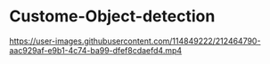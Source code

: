 # Custome-Object-detection

https://user-images.githubusercontent.com/114849222/212464790-aac929af-e9b1-4c74-ba99-dfef8cdaefd4.mp4

